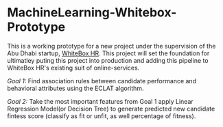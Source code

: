 # MachineLearning-Whitebox-Prototype

This is a working prototype for a new project under the supervision of the Abu Dhabi startup, [WhiteBox HR](https://www.whiteboxhr.com). This project will set the foundation for ultimatley puting this project into production and adding this pipeline to WhiteBox HR's existing suit of online-services.


*Goal 1:* Find association rules between candidate performance and behavioral attributes using the ECLAT algorithm.

*Goal 2:* Take the most important features from Goal 1 apply Linear Regression Model(or Decision Tree) to generate predicted new candidate fintess score (classify as fit or unfit, as well percentage of fitness).
